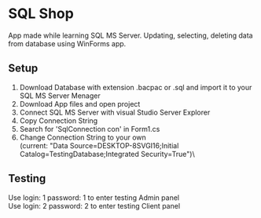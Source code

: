 # SQL Shop
App made while learning SQL MS Server. Updating, selecting, deleting data from database using WinForms app.

## Setup
1. Download Database with extension .bacpac or .sql and import it to your SQL MS Server Menager
2. Download App files and open project
3. Connect SQL MS Server with visual Studio Server Explorer
4. Copy Connection String
5. Search for 'SqlConnection con' in Form1.cs
6. Change Connection String to your own \
(current: "Data Source=DESKTOP-8SVGI16;Initial Catalog=TestingDatabase;Integrated Security=True")\

## Testing
Use login: 1    password: 1  to enter testing Admin panel\
Use login: 2    password: 2 to enter testing Client panel

